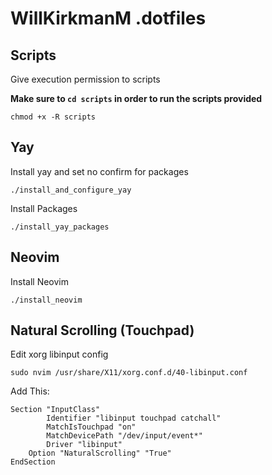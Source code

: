 # WillKirkmanM .dotfiles

## Scripts
Give execution permission to scripts

**Make sure to `cd scripts` in order to run the scripts provided**

```
chmod +x -R scripts 
```

## Yay
Install yay and set no confirm for packages
```
./install_and_configure_yay
```

Install Packages
```
./install_yay_packages
```

## Neovim
Install Neovim
```
./install_neovim
```

## Natural Scrolling (Touchpad)
Edit xorg libinput config
```
sudo nvim /usr/share/X11/xorg.conf.d/40-libinput.conf
```

Add This:
```
Section "InputClass"
        Identifier "libinput touchpad catchall"
        MatchIsTouchpad "on"
        MatchDevicePath "/dev/input/event*"
        Driver "libinput"
	Option "NaturalScrolling" "True"
EndSection
```
